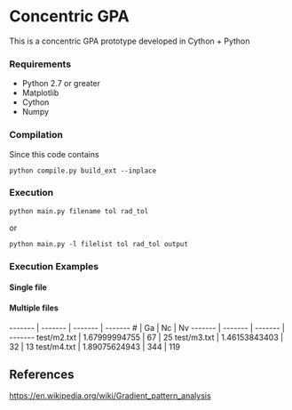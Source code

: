 # Concentric GPA
This is a concentric GPA prototype developed in Cython + Python

### Requirements
 - Python 2.7 or greater
 - Matplotlib
 - Cython
 - Numpy

### Compilation

Since this code contains 

    python compile.py build_ext --inplace

### Execution

    python main.py filename tol rad_tol

or

    python main.py -l filelist tol rad_tol output

### Execution Examples
#### Single file
#### Multiple files
------- | ------- | ------- | -------
\# | Ga	| Nc |	Nv
------- | ------- | ------- | -------
test/m2.txt |	1.67999994755	| 67	| 25
test/m3.txt	| 1.46153843403	| 32	| 13
test/m4.txt	| 1.89075624943 |	344	| 119


## References
https://en.wikipedia.org/wiki/Gradient_pattern_analysis

